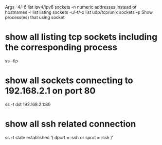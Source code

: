 Args -4/-6 list ipv4/ipv6 sockets -n numeric addresses instead of hostnames -l list listing sockets -u/-t/-x list udp/tcp/unix sockets -p Show process(es) that using socket

show all listing tcp sockets including the corresponding process
================================================================

ss -tlp

show all sockets connecting to 192.168.2.1 on port 80
=====================================================

ss -t dst 192.168.2.1:80

show all ssh related connection
===============================

ss -t state established ‘( dport = :ssh or sport = :ssh )’
